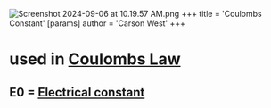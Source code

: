 ![Screenshot 2024-09-06 at 10.19.57 AM.png](./../screenshot-2024-09-06-at-10.19.57-am.png/)
+++
 title = 'Coulombs Constant'
[params]
	author = 'Carson West'
+++
# used in [Coulombs Law](./../coulombs-law/)

## E0 = [Electrical constant](./../electrical-constant/)
